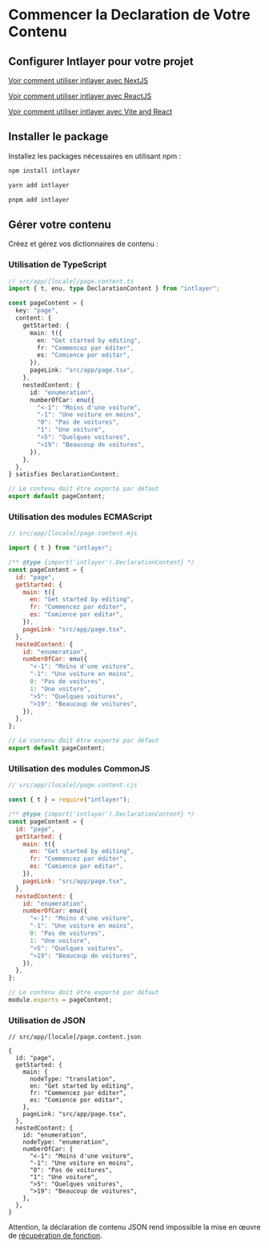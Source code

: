 # Commencer la Declaration de Votre Contenu

## Configurer Intlayer pour votre projet

[Voir comment utiliser intlayer avec NextJS](https://github.com/aymericzip/intlayer/blob/main/docs/docs/intlayer_with_nextjs_en.md)

[Voir comment utiliser intlayer avec ReactJS](https://github.com/aymericzip/intlayer/blob/main/docs/docs/intlayer_with_create_react_app_en.md)

[Voir comment utiliser intlayer avec Vite and React](https://github.com/aymericzip/intlayer/blob/main/docs/docs/intlayer_with_vite+react_en.md)

## Installer le package

Installez les packages nécessaires en utilisant npm :

```bash
npm install intlayer
```

```bash
yarn add intlayer
```

```bash
pnpm add intlayer
```

## Gérer votre contenu

Créez et gérez vos dictionnaires de contenu :

### Utilisation de TypeScript

```typescript
// src/app/[locale]/page.content.ts
import { t, enu, type DeclarationContent } from "intlayer";

const pageContent = {
  key: "page",
  content: {
    getStarted: {
      main: t({
        en: "Get started by editing",
        fr: "Commencez par éditer",
        es: "Comience por editar",
      }),
      pageLink: "src/app/page.tsx",
    },
    nestedContent: {
      id: "enumeration",
      numberOfCar: enu({
        "<-1": "Moins d'une voiture",
        "-1": "Une voiture en moins",
        "0": "Pas de voitures",
        "1": "Une voiture",
        ">5": "Quelques voitures",
        ">19": "Beaucoup de voitures",
      }),
    },
  },
} satisfies DeclarationContent;

// Le contenu doit être exporté par défaut
export default pageContent;
```

### Utilisation des modules ECMAScript

```javascript
// src/app/[locale]/page.content.mjs

import { t } from "intlayer";

/** @type {import('intlayer').DeclarationContent} */
const pageContent = {
  id: "page",
  getStarted: {
    main: t({
      en: "Get started by editing",
      fr: "Commencez par éditer",
      es: "Comience por editar",
    }),
    pageLink: "src/app/page.tsx",
  },
  nestedContent: {
    id: "enumeration",
    numberOfCar: enu({
      "<-1": "Moins d'une voiture",
      "-1": "Une voiture en moins",
      0: "Pas de voitures",
      1: "Une voiture",
      ">5": "Quelques voitures",
      ">19": "Beaucoup de voitures",
    }),
  },
};

// Le contenu doit être exporté par défaut
export default pageContent;
```

### Utilisation des modules CommonJS

```javascript
// src/app/[locale]/page.content.cjs

const { t } = require("intlayer");

/** @type {import('intlayer').DeclarationContent} */
const pageContent = {
  id: "page",
  getStarted: {
    main: t({
      en: "Get started by editing",
      fr: "Commencez par éditer",
      es: "Comience por editar",
    }),
    pageLink: "src/app/page.tsx",
  },
  nestedContent: {
    id: "enumeration",
    numberOfCar: enu({
      "<-1": "Moins d'une voiture",
      "-1": "Une voiture en moins",
      0: "Pas de voitures",
      1: "Une voiture",
      ">5": "Quelques voitures",
      ">19": "Beaucoup de voitures",
    }),
  },
};

// Le contenu doit être exporté par défaut
module.exports = pageContent;
```

### Utilisation de JSON

```json5
// src/app/[locale]/page.content.json

{
  id: "page",
  getStarted: {
    main: {
      nodeType: "translation",
      en: "Get started by editing",
      fr: "Commencez par éditer",
      es: "Comience por editar",
    },
    pageLink: "src/app/page.tsx",
  },
  nestedContent: {
    id: "enumeration",
    nodeType: "enumeration",
    numberOfCar: {
      "<-1": "Moins d'une voiture",
      "-1": "Une voiture en moins",
      "0": "Pas de voitures",
      "1": "Une voiture",
      ">5": "Quelques voitures",
      ">19": "Beaucoup de voitures",
    },
  },
}
```

Attention, la déclaration de contenu JSON rend impossible la mise en œuvre de [récupération de fonction](https://github.com/aymericzip/intlayer/blob/main/docs/docs/content_declaration/function_fetching.md).
